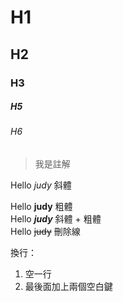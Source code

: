 # H1
## H2
### H3
##### H5
###### H6

> 我是註解

Hello *judy*  斜體 

Hello **judy**  粗體  
Hello ***judy***  斜體 + 粗體  
Hello ~~judy~~ 刪除線

換行：
1. 空一行
2. 最後面加上兩個空白鍵